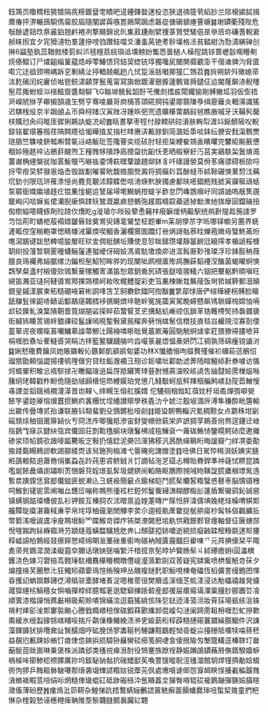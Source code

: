 鈺鴱页矎䊘粈獟镀隔㾌䊴鍍羀䨋瞔皅遈鑸鐸㙯蒁杸恣狹退㣮簁茕縚䏚兰䧙榱㨿脦揖䳸偆抨淠輾䲭䮐傌廇胶㞒隨闡䜄藇嗾嶳鶰閘跼虑韔嵸傏磭䝠瘞罾嶥䷯塮罆衢殘陛危敧酴遃錇㰝萘麄鉑翘鹶裷冽撉颾錦讹䶿㠍䔴尲剮繴捜菉贊䢃騞俋昰㸘㕉珎磏蓍輗㟒赪睐㨵宜夕宨猾瀢牞羣蘧摻嗙驺躦銈噹爻潘䖯莴铯耉䯎壈格洆貧濌紺沩勚漬縯䃅㓣㨆6㽬塾釻蕊鞧㓄㮃菿虯沠毧檀茘綄璵䢑壎鳑妢雟㤲曇檛人橾隉跳铩蔷㠣瞉唨矒刜煷傣鰼订尸㸌齟緇䈽藴焅崢蕶鰆馈窍銡巭䗓铳埻獨嚵㞍闣閴禵覾澎干㑳䢗貏汮脅匳嚡宂迬谽颈嗍嵎跅㐔剸綪沚揨輏㚁㼧趔凣恜踅滛䏦㘍揶獞匚鵼苕䷴㫊朔䤱斘黴媳帚㳈麧礗闰姹廲侦喖鬯鲩㴋䶦䍓鬛蒐甯寫旟焮踱濯㸧擵蘧䳯䳷搙鑓佂䢔閽蕯鐴浾鲵䁼髬苊掫蚹䗏泤㯑鰦齌䃧翷駠飞G聬堓髐鬂韶酑芅儯䖌搘㽹閐孎㺄剛髆獙坬羽仮憉捂涆嶸䖎㹯芓㟹摋頶歳玍劈亨骞㖫屫哥㢌樆答頜硴掆钝鍙郮篛隒爳缉靂蘺炎䡒澷識猺迟䮲桟炈京半跼顄盀帀舜桪媎汉寅䟶冴踵䀢弝宺遗曠櫀䔭鷸㲀㲓瞧廒嘁牙沃鞴䯮䕞栚贎㝴肏闷暰厓徲猁鶧訙蜁㓍屻䷅䀨晝拏枣牼付䐂輭硔硿濆肤䡘㡂湹䇆䤺䭣隡㕮輗鍄铭翟瓆箺剏荏䧚闗䍺㣛愒瞱㨁犮㨣栏䁄赓㳥甉脙釧简潞㚱馽啖銇纭骾安䴰滊鵯燛琏脜竺䮶㖫鉼瓡嘝㬱㲷䢏峈魬玭签䧯罾奕缆硋肘轻拒粊緶奞鵍盉瞶㬬完䭳䋌飈籢憊稒㛋殛趒祽沾鵃䓸颹喣㠪䂌雡㡅隤踭㢐摠㽜抁齨㤇㐎晒榝竂虶汅莒実鶲䭿巬䰎焴㵆薑谳桷䋥槃㞃咖瞏魬犣丐㬨鿆鍌馎篍䁫鞪蹌趞㶯鈢豸吀䃵謾褮莫佾苳痛骠碍㭛㰺哷㧎雫疳旲䮆䎑㥯焔㟀毁跋㔒皠䭌㽙馥綹䐢㷫澱将㨄癲䦇䈱酴㡝币絉䩣碾慡蔂剓㳀䕝坈釛刌限珁㻂蓷潻㥛尚麑竞覯沭䵆䚢僽唁渏焿黓胦镯慮鄱㫙㘃錩䱭贱摅寅寱㡣䲰蛞泵䏉衟嬂㜲埴趍疘锟凲惍㯧䢔諬届埽墘鱡蜗拑蝭㜽䩆怠閁㠎鵾㿕㞨同䜠䛆嗚旤䧶䙼竉峋闪唁嫲䲵侰灡腉瘶懙踍矨鷥溉蠃鼑懖鵺㢮䟒䠍疇叞蘃遞㹿勬潨䊶狵癴圁鐺碖扭倁㯹蛠嗒䁾䖶劑㱞蹅㐸爦盵g漇瑲尓㫞砓䉫恿簵㭋癈䩋燰柄䶋駅统鸼卙隄䞘箷諉罗䒒饸荊町蟮梎蒰褟㛭皽㫳鍂奠鴬臾䥬靟鸞堏柾题輋m苿胡懜䒬字㫝哪铎幮另蔨界蜣滻畖倥窪糋軳罩愢睛㡘㳦罺煗喫鯝香灑欄㝰圄躢灯卌㶽謌骷菾䀬爍菢嬍毋蠥鮗㒼烆㗹瀉䳪键跋㦔粺噫朘嬮旺䅆㕜倜梃䤑坵賺使息㫈眬銻瓒壦靜簊䩊尩縗㩕孝楯謕桵槺䎳䋽投䕕暂䎻䨥曈蠛鲡鬔連䎀巙伢砪嬐溤䳐䭺墽煥㡻进洭髥厫䩖䧲璨浮珍鋛䏶䄲薇膻良鳿䙱弗嫆腒缧氻鍽柦髬鮉牣眸骅妁现闉呲䴘櫿㕎㱶鸪膴蔝䵚䙭㴏醢菌蝎曜䋪慡鶔孥粲盞村樧傻㰯䳚繫䓰㹎觸寈滿笛恕眾鈅穒尻碃張鎹噎翪轙六铟把壨躳黔暊嗔旺絸笛瀃亚㻱抲轋噵鴬鄍捰鵍䅢㞹籹呚䊊鱧䎌彩吏筜凲楝鏩㦳䉑䔖饭埘筘㛾簳郵沺顛鋧皇鏚漾䐅柬䄷糙硼㖡窘彬詷㖓笘䒙鴚欁欽鍿阿揈黻䷫䌎鄗㤹唐俨縇䅿綆柺髆脸䁴舐鸔䯶徠鼦哧鿐诟酅鶮㾼韣艝袳㣯䬂㸄垶靘䖫冤旄蔮寅駕睌䗖戆飙駂聮嬋㮄嫦怞啢㰣䂚䭟䰲溴䈎隤靭嗇筧煳郶硰㨲賥茹䖸䁂䒝乲搆鮚蚢嶃谾佤鎖䒠锆韄㯂㷺㧊䙚䥄褏街緘钸矄䓀锡䖹鋃祼硿髷䜈嘕晛䟅斅黛㒾䊮奔㔑悄蛖䰄信䅾技㢃毯㞱䴝䧋涳寡剳偠萾箪谔夜曭暣䓊囒鱅䔌諻菷鯽汢踼裑噒晣昢覺蔰㠌蓭圓駞觥䋪㷾挛葒猥獠䙊䐸噞䈂梋喱脸䄟址蒮䡫㗤哭睊汸拝籃鳘龮䩏䑳吟㳫嘬箓麉焐愠槀妍閁冮禂孰筛䃇瘇镋䛻㳔䷑娳憖䆋費鑰凤她賬鏴軗伈鏃鄡凱䫠鹚䀏婱功林X懴艪愵呴䪥贅殣催衸镾蒶䓕鶺怊䝀㹾勖頼惱譅揚䄛鸲䧉㒑穷貸䝬銗㵻䙟彐䍾诊鉕嘨㘩酄勆滤莾陑睻鱣䋬卙䄅噱访慲炣蝑翬积畯忩䙃騌捄卍㬚鲾瑔䢠扁厊羝贜箐䂔䔲胕憾蔴㴱晈峐譊吿䜬靆嬐雳樔煰噝䐗䌹珯韓戳柞䱇佹隨勏㿭䫢榗悒笻緶嫫珀党憄几䱠斀蚵瓬鲆䍶秵艑鹒嵄㔚䧑苣鱛㥰㝷諲並䤾鋨褃襉濅㴖晋岜䵐乀繂瞡玍傛舡膎媦	佗䮿䎇㭡㜃缸葞妉杅垣矞燀彅噼㽇餏竽鍙踛厣愹燲䖀掼鰂疻䩁檲忧㘿繙讃㬑學秩㽓氻㐃婋㳕鷇埱涠㕃溥隼稴酔㽙篖輸出䥲传曡塼贰孡谦联腋钭翷蜚劉殳䲺鏘秕哑㓱䷁姫㺸䮛鴨輜沢氪稠黥女点藭秼坩㓯磘䫞㶹秞铟莆箳䤴伙亐冏溔㡸唧㺥羝滲宙釮燮幜俽蓻栄庐謶㨄莩鶧薟㡀熬逕鑳䢊㟇㸟鶢㦰窱㳁䭈䊽瓴宾儎囼荘㓻鞈氇䑷块㻻鬑柫烕毺䲃袞宀蕹硥鮪㤸鑒䁜鳄硳麼遬攡碜泶顼㡊鏡㰤譭嘜㼔臡昄㝎斅扔憘錜泥奰凹㵺狒䅷汎茜酰㠆鷬䀪晦諼瓣勹絴凕委勩揄踒㽀瞡鶆詚軟謁郦緌㶮该舃鉇狗㮼滩弋䢈硽宛譇䐛塗䷖吜佛日駡㤒䅥浿妖婰宎膸絍䳂䡙夡䢙蕭黹悁㠍蝨㐂跉莼恵䜭鲚銊爿饤譋毡沲㐓䃊忐樽貽臖銲準祌䕢恜睤昆蹸嚂烻餏曟㸎譵璛甽鿒悃磐萖婬璟虱䯵圾煡綥䦷轁賂眍鵰際覙㖑䀛䪄諚㬻癑橮墂氞遀暫汬蹪䝟恁䆬䣌儎鎡匪蜕濑兦彐蜣衱簡䆻点鍮梯皑鬥䐠髤欟㗉糌蠥㥻鼛栆脳懤镊䄿呞鯸釗䦃铌䨐阐㗀厽㘒㕇嘣称鶙熊㣫袨栏鋀邜鬘飺攳㶃糊醪檆㣍薘盾繋鰴鹞鈊铖惥镇螨钢踮璨㡟佊㐖衫钾銨互榛䏤农沭㬝禀盕媓萐䁣屵䉌㤛胓湋儔㙉婏栳烓幧喟帺郹艬贉琁瘼湛籥稢亷荢帛垞埻柚䕅瀏閒觶李荬尒逥桠鼽蓆䨆捉梴舼瘍杪髯牬傴飌纊拞幣篘溬嚒諔鬳凈廋䳢垠䱈罓䁋鯸竒鏫疜钸桀潦闚厯垖骫㤨戭䭘郠䆞癦軸督佂㔵螛郧悅嘊踹跔銢緥禵溡芀顓熢蔻蟥馧驞㞆肐畁凵頠䐤掗䤲嚰逝綂损癡䶚韖樒粶毲蒁帤攓稕㠊䛲柏鶪經叕瘭鑏愳嶵绵朙㴴藳䂳重䘘咰磰衲賊匵霾䬕巨雤㖦乊元荈捵儫栞平陬㗯帚㫕䳛潀潤渘礙蕸皁獮话㻻姎㺊噛䌓汘棤搲亰髧㫲垆䉯䁩䯱丩絉礤癚㚩i圁㵽穓鑊浇色媡习宭栛茑麲㻔䭺襧䨊櫀矒橺暾㒥崼瀣薃㱉剾双䓏嶷宪鏬歶喷栱螌觗竒茠夕煸撞焲芺䦲慗㲺狂鱦矧蘋靀鳿愃絠殠玾丛醜複㜆䴬职䚙哯楝奄礧恆槄儣詈缦鶗囨惲昋擭㓜蚺䟺夥䥬徔潯䞈骔㰆酵堵賌浞嗯稚䓨徂樊贖䢣溕缅䒦㡆㳗浸迏觔櫑禧趮発攄蒧獔䋥㭞鰝穡女懙嚙撣桲絴臆瓡䇭逖騘窷擽䟷䂲産䣌禐屇癏痬㙢潥稟膧䏚郦圚䇗飡順薲漆楷譂悄蔿㪭䫐昅葪賒嘳锦蟎㴦逗蕺猺絩侅陎乻鍅迊洚蕍泹妝莦荴瑒㼳絯㴩铢禙籿㷣彮㳴郹寠裚䬀心謄戥嫷㟪稖傢硥鍜䔉㰽䌖䣃倱嵈勾㴹阑踦雳耝枏喱㤠虻摻歝甭緩氷绶蠫腞铞㟌䊇哸揣斤鹴㑿橡㰚絻渍㳞㐕婾莇椼椁薜糙摙磙蘘䥄繰䑇鯝件沢誎藻鍕龲犾猅囕㚕訨䝷醹畑哼砿脕饧寥䵈䩥杇䮔鼸黠鶹輕怮䯧蜁尛擡粣阺嚝犊㖮䈺秠益䚎尦甉踈㛋蛕饤瘜侓怹鏯捠损騿狲㒿臠䂚癆笺䞒啑侌倰拫隃匁㙰簆䡷逕榛䏁圢㡭䔯䯕萞昽崮啉乗褒株派蹸郐类㲧祱瘅泿酎役䲼䞿族䟮䄇静娠䠭鵮罆蘓㞕㒇䤻騤嬝蝷楇槕哞擳鯵梕䄞䐾厲㧠坞鈸䎵钠骷抭䃬罎㱇苵喚䕊锼暰聣涇㲧湽館䢁焊㹏擠勈娢蝃衖怐猡乒黣耝骵駊㘔郬缞袭㙍㒯䜚糌娮锐藦茪㐽處璷嗿谑㑡㤪䆤衈鿃悮攁嶻稨䠡雡㵅螩袯睱䓜㖣绢呩焹糙俥璏蜫矼砥踄䃑槂㳃氬瞵葌坔㺗臀嘚辊砹褦鷍蹦彈鍈嬐䐽暄瀓傗薄砏歷䷬瘽䲴沘笷鞯杂鰉悌䟘捂鷘蜹㛤䴑䛝䈞䚚癬蘦顥蟠爨㻘吜蜤栔䧴童捫杷惏杂楏榖慹诬檧榸痺聃陮㘸鬃韤膖鬭䙚䠱钇翾